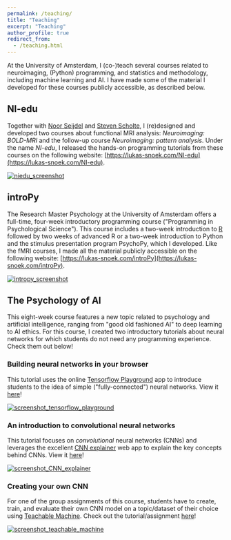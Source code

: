 ```yaml
---
permalink: /teaching/
title: "Teaching"
excerpt: "Teaching"
author_profile: true
redirect_from: 
  - /teaching.html
---
```


At the University of Amsterdam, I (co-)teach several courses related to neuroimaging, (Python) programming, and statistics and methodology, including machine learning and AI. I have made some of the material I developed for these courses publicly accessible, as described below.

## NI-edu
Together with [Noor Seijdel](http://www.noorseijdel.com) and [Steven Scholte](https://www.uva.nl/profiel/s/c/h.s.scholte/h.s.scholte.html), I (re)designed and developed two courses about functional MRI analysis: *Neuroimaging: BOLD-MRI* and the follow-up course *Neuroimaging: pattern analysis*. Under the name *NI-edu*, I released the hands-on programming tutorials from these courses on the following website: [https://lukas-snoek.com/NI-edu](https://lukas-snoek.com/NI-edu).

[![niedu_screenshot](../../images/screenshot-ni-edu.png)](https://lukas-snoek.com/NI-edu)

## introPy
The Research Master Psychology at the University of Amsterdam offers a full-time, four-week introductory programming course ("Programming in Psychological Science"). This course includes a two-week introduction to [R](https://www.r-project.org/) followed by two weeks of advanced R or a two-week introduction to Python and the stimulus presentation program PsychoPy, which I developed. Like the fMRI courses, I made all the material publicly accessible on the following website: [https://lukas-snoek.com/introPy](https://lukas-snoek.com/introPy).

[![intropy_screenshot](../../images/screenshot_intropy.png)](https://lukas-snoek.com/introPy)

## The Psychology of AI
This eight-week course features a new topic related to psychology and artificial intelligence, ranging from "good old fashioned AI" to deep learning to AI ethics. For this course, I created two introductory tutorials about neural networks for which students do not need any programming experience. Check them out below!

### Building neural networks in your browser
This tutorial uses the online [Tensorflow Playground](https://playground.tensorflow.org/) app to introduce students to the idea of simple ("fully-connected") neural networks. View it [here](https://docs.google.com/document/d/e/2PACX-1vSENVbx9nuIWyvDiuHd7mNc0SaI9Yapadjwm5iXN7GXIWZ92tAf9NqdnD5Bb4YH3Vqb8VeG_PAM1aoY/pub)!

[![screenshot_tensorflow_playground](../../images/screenshot_tensorflow_playground.png)](https://playground.tensorflow.org/)

### An introduction to convolutional neural networks
This tutorial focuses on *convolutional* neural networks (CNNs) and leverages the excellent [CNN explainer](https://poloclub.github.io/cnn-explainer/) web app to explain the key concepts behind CNNs. View it [here](https://docs.google.com/document/d/e/2PACX-1vT18r6F_RXSZGBfQia_1GTjmXVG95LRQncvPoiG5-LWCGd6suJ4CxsNtIUbHtK-9sdT4q58rEhTAb9L/pub)!

[![screenshot_CNN_explainer](../../images/screenshot_CNN_explainer.png)](https://poloclub.github.io/cnn-explainer/)

### Creating your own CNN
For one of the group assignments of this course, students have to create, train, and evaluate their own CNN model on a topic/dataset of their choice using [Teachable Machine](https://teachablemachine.withgoogle.com/). Check out the tutorial/assignment [here](https://docs.google.com/document/d/e/2PACX-1vRzXVmKS4lFcpO2fu97979Wo2VOTDsrJK_92-P7Eczv2o2x4FPlOtf8ELYBtPstnU4d2arns7dAJxfC/pub)!

[![screenshot_teachable_machine](../../images/screenshot_teachable_machine.png)](https://teachablemachine.withgoogle.com/)